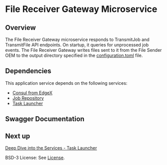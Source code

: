 # File Receiver Gateway Microservice

## Overview
The File Receiver Gateway microservice responds to TransmitJob and TransmitFile API endpoints. On startup, it queries for unprocessed job events. The File Receiver Gateway writes files sent to it from the File Sender OEM to the output directory specified in the [configuration.toml](https://github.com/intel/AiCSD/blob/main/ms-file-receiver-gateway/res/configuration.toml) file.

## Dependencies
This application service depends on the following services:

- [Consul from EdgeX](https://docs.edgexfoundry.org/2.3/security/Ch-Secure-Consul/)
- [Job Repository](./ms-job-repository.md)
- [Task Launcher](./as-task-launcher.md)

## Swagger Documentation

<swagger-ui src="./api-definitions/ms-file-receiver-gateway.yaml"/>

## Next up

[Deep Dive into the Services - Task Launcher](./as-task-launcher.md)

BSD-3 License: See [License](../LICENSE.md).
